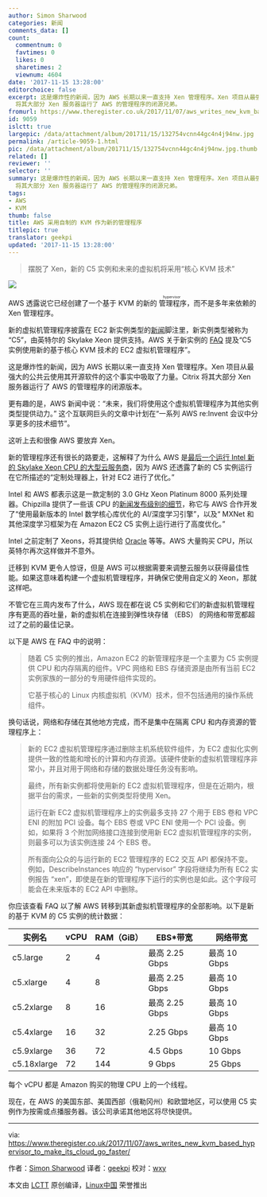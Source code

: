 ```yaml
---
author: Simon Sharwood
categories: 新闻
comments_data: []
count:
  commentnum: 0
  favtimes: 0
  likes: 0
  sharetimes: 2
  viewnum: 4604
date: '2017-11-15 13:28:00'
editorchoice: false
excerpt: 这是爆炸性的新闻，因为 AWS 长期以来一直支持 Xen 管理程序。Xen 项目从最强大的公共云使用其开源软件的这个事实中吸取了力量。Citrix
  将其大部分 Xen 服务器运行了 AWS 的管理程序的闭源兄弟。
fromurl: https://www.theregister.co.uk/2017/11/07/aws_writes_new_kvm_based_hypervisor_to_make_its_cloud_go_faster/
id: 9059
islctt: true
largepic: /data/attachment/album/201711/15/132754vcnn44gc4n4j94nw.jpg
permalink: /article-9059-1.html
pic: /data/attachment/album/201711/15/132754vcnn44gc4n4j94nw.jpg.thumb.jpg
related: []
reviewer: ''
selector: ''
summary: 这是爆炸性的新闻，因为 AWS 长期以来一直支持 Xen 管理程序。Xen 项目从最强大的公共云使用其开源软件的这个事实中吸取了力量。Citrix
  将其大部分 Xen 服务器运行了 AWS 的管理程序的闭源兄弟。
tags:
- AWS
- KVM
thumb: false
title: AWS 采用自制的 KVM 作为新的管理程序
titlepic: true
translator: geekpi
updated: '2017-11-15 13:28:00'
---
```



> 
> 摆脱了 Xen，新的 C5 实例和未来的虚拟机将采用“核心 KVM 技术”
> 
> 
> 


![](/data/attachment/album/201711/15/132754vcnn44gc4n4j94nw.jpg)


AWS 透露说它已经创建了一个基于 KVM 的新的<ruby> 管理程序 <rt>  hypervisor </rt></ruby>，而不是多年来依赖的 Xen 管理程序。


新的虚拟机管理程序披露在 EC2 新实例类型的[新闻](https://aws.amazon.com/blogs/aws/now-available-compute-intensive-c5-instances-for-amazon-ec2/)脚注里，新实例类型被称为 “C5”，由英特尔的 Skylake Xeon 提供支持。AWS 关于新实例的 [FAQ](https://aws.amazon.com/ec2/faqs/#compute-optimized) 提及“C5 实例使用新的基于核心 KVM 技术的 EC2 虚拟机管理程序”。


这是爆炸性的新闻，因为 AWS 长期以来一直支持 Xen 管理程序。Xen 项目从最强大的公共云使用其开源软件的这个事实中吸取了力量。Citrix 将其大部分 Xen 服务器运行了 AWS 的管理程序的闭源版本。


更有趣的是，AWS 新闻中说：“未来，我们将使用这个虚拟机管理程序为其他实例类型提供动力。” 这个互联网巨头的文章中计划在“一系列 AWS re:Invent 会议中分享更多的技术细节”。


这听上去和很像 AWS 要放弃 Xen。


新的管理程序还有很长的路要走，这解释了为什么 AWS 是[最后一个运行 Intel 新的 Skylake Xeon CPU 的大型云服务商](https://www.theregister.co.uk/2017/10/24/azure_adds_skylakes_in_fv2_instances/)，因为 AWS 还透露了新的 C5 实例运行在它所描述的“定制处理器上，针对 EC2 进行了优化。”


Intel 和 AWS 都表示这是一款定制的 3.0 GHz Xeon Platinum 8000 系列处理器。Chipzilla 提供了一些该 CPU 的[新闻发布级别的细节](https://newsroom.intel.com/news/intel-xeon-scalable-processors-supercharge-amazon-web-services/)，称它与 AWS 合作开发了“使用最新版本的 Intel 数学核心库优化的 AI/深度学习引擎”，以及“ MXNet 和其他深度学习框架为在 Amazon EC2 C5 实例上运行进行了高度优化。”


Intel 之前定制了 Xeons，将其提供给 [Oracle](https://www.theregister.co.uk/2015/06/04/oracle_intel_team_on_server_with_a_dimmer_switch/) 等等。AWS 大量购买 CPU，所以英特尔再次这样做并不意外。


迁移到 KVM 更令人惊讶，但是 AWS 可以根据需要来调整云服务以获得最佳性能。如果这意味着构建一个虚拟机管理程序，并确保它使用自定义的 Xeon，那就这样吧。


不管它在三周内发布了什么，AWS 现在都在说 C5 实例和它们的新虚拟机管理程序有更高的吞吐量，新的虚拟机在连接到弹性块存储 （EBS） 的网络和带宽都超过了之前的最佳记录。


以下是 AWS 在 FAQ 中的说明：



> 
> 随着 C5 实例的推出，Amazon EC2 的新管理程序是一个主要为 C5 实例提供 CPU 和内存隔离的组件。VPC 网络和 EBS 存储资源是由所有当前 EC2 实例家族的一部分的专用硬件组件实现的。
> 
> 
> 它基于核心的 Linux 内核虚拟机（KVM）技术，但不包括通用的操作系统组件。
> 
> 
> 


换句话说，网络和存储在其他地方完成，而不是集中在隔离 CPU 和内存资源的管理程序上：



> 
> 新的 EC2 虚拟机管理程序通过删除主机系统软件组件，为 EC2 虚拟化实例提供一致的性能和增长的计算和内存资源。该硬件使新的虚拟机管理程序非常小，并且对用于网络和存储的数据处理任务没有影响。
> 
> 
> 最终，所有新实例都将使用新的 EC2 虚拟机管理程序，但是在近期内，根据平台的需求，一些新的实例类型将使用 Xen。
> 
> 
> 运行在新 EC2 虚拟机管理程序上的实例最多支持 27 个用于 EBS 卷和 VPC ENI 的附加 PCI 设备。每个 EBS 卷或 VPC ENI 使用一个 PCI 设备。例如，如果将 3 个附加网络接口连接到使用新 EC2 虚拟机管理程序的实例，则最多可以为该实例连接 24 个 EBS 卷。
> 
> 
> 所有面向公众的与运行新的 EC2 管理程序的 EC2 交互 API 都保持不变。例如，DescribeInstances 响应的 “hypervisor” 字段将继续为所有 EC2 实例报告 “xen”，即使是在新的管理程序下运行的实例也是如此。这个字段可能会在未来版本的 EC2 API 中删除。
> 
> 
> 


你应该查看 FAQ 以了解 AWS 转移到其新虚拟机管理程序的全部影响。以下是新的基于 KVM 的 C5 实例的统计数据：




| 实例名 | vCPU | RAM（GiB） | EBS\*带宽 | 网络带宽 |
| --- | --- | --- | --- | --- |
| c5.large | 2 | 4 | 最高 2.25 Gbps | 最高 10 Gbps |
| c5.xlarge | 4 | 8 | 最高 2.25 Gbps | 最高 10 Gbps |
| c5.2xlarge | 8 | 16 | 最高 2.25 Gbps | 最高 10 Gbps |
| c5.4xlarge | 16 | 32 | 2.25 Gbps | 最高 10 Gbps |
| c5.9xlarge | 36 | 72 | 4.5 Gbps | 10 Gbps |
| c5.18xlarge | 72 | 144 | 9 Gbps | 25 Gbps |


每个 vCPU 都是 Amazon 购买的物理 CPU 上的一个线程。


现在，在 AWS 的美国东部、美国西部（俄勒冈州）和欧盟地区，可以使用 C5 实例作为按需或点播服务器。该公司承诺其他地区将尽快提供。




---


via: <https://www.theregister.co.uk/2017/11/07/aws_writes_new_kvm_based_hypervisor_to_make_its_cloud_go_faster/>


作者：[Simon Sharwood](https://www.theregister.co.uk/Author/Simon-Sharwood) 译者：[geekpi](https://github.com/geekpi) 校对：[wxy](https://github.com/wxy)


本文由 [LCTT](https://github.com/LCTT/TranslateProject) 原创编译，[Linux中国](https://linux.cn/) 荣誉推出